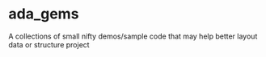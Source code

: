 # ada_gems
A collections of small nifty demos/sample code that may help better layout data or structure project
